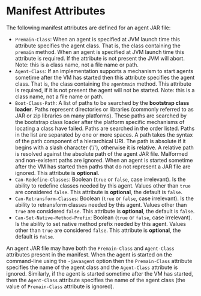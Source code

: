 # Manifest Attributes

The following manifest attributes are defined for an agent JAR file:

- `Premain-Class`: When an agent is specified at JVM launch time this attribute specifies the agent class. That is, the class containing the `premain` method. When an agent is specified at JVM launch time this attribute is required. If the attribute is not present the JVM will abort. Note: this is a class name, not a file name or path.
- `Agent-Class`: If an implementation supports a mechanism to start agents sometime after the VM has started then this attribute specifies the agent class. That is, the class containing the `agentmain` method. This attribute is required, if it is not present the agent will not be started. Note: this is a class name, not a file name or path.
- `Boot-Class-Path`: A list of paths to be searched by the **bootstrap class loader**. Paths represent directories or libraries (commonly referred to as JAR or zip libraries on many platforms). These paths are searched by the bootstrap class loader after the platform specific mechanisms of locating a class have failed. Paths are searched in the order listed. Paths in the list are separated by one or more spaces. A path takes the syntax of the path component of a hierarchical URI. The path is absolute if it begins with a slash character ('/'), otherwise it is relative. A relative path is resolved against the absolute path of the agent JAR file. Malformed and non-existent paths are ignored. When an agent is started sometime after the VM has started then paths that do not represent a JAR file are ignored. This attribute is **optional**.
- `Can-Redefine-Classes`: Boolean (`true` or `false`, case irrelevant). Is the ability to redefine classes needed by this agent. Values other than `true` are considered `false`. This attribute is **optional**, the default is `false`.
- `Can-Retransform-Classes`: Boolean (`true` or `false`, case irrelevant). Is the ability to retransform classes needed by this agent. Values other than `true` are considered `false`. This attribute is **optional**, the default is `false`.
- `Can-Set-Native-Method-Prefix`: Boolean (`true` or `false`, case irrelevant). Is the ability to set native method prefix needed by this agent. Values other than `true` are considered `false`. This attribute is **optional**, the default is `false`.

An agent JAR file may have both the `Premain-Class` and `Agent-Class` attributes present in the manifest. When the agent is started on the command-line using the `-javaagent` option then the `Premain-Class` attribute specifies the name of the agent class and the `Agent-Class` attribute is ignored. Similarly, if the agent is started sometime after the VM has started, then the `Agent-Class` attribute specifies the name of the agent class (the value of `Premain-Class` attribute is ignored).
